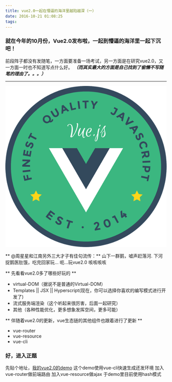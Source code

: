 ```yaml
---
title: vue2.0一起在懵逼的海洋里越陷越深（一）
date: 2016-10-21 01:08:25
tags:
---
```

### 就在今年的10月份，Vue2.0发布啦，一起到懵逼的海洋里一起下沉吧！
前段阵子都没有发随笔，一方面要准备一场考试，另一方面是在研究vue2.0，又一方面一时也不知道写点什么好。
***（而其实最大的方面是自己找到了偷懒不写随笔的理由了。。。）***
 
************

![vue2.0](/img/vue/vue2.0.png)

** @周星星和江南另外三大才子有佳句流传：**
山下一群鹅，嘘声赶落河.
下河捉鹅医肚饿，吃完回家玩...
呃...玩vue2.0 咳咳咳咳

** 先看看vue2.0多了哪些好玩的 **
* virtual-DOM（据说不是普通的Virtual-DOM）
* Templates || JSX || Hyperscript(现在，你可以选择你喜欢的编写模式进行开发了)
* 流式服务端渲染（这个听起来很厉害，后面一起研究）
* 其他（各种性能优化，更多想象发挥空间，更多可能）

** 伴随着vue2.0的更新，vue生态链的其他组件也跟着进行了更新 **
* vue-router
* vue-resource
* vue-cli

### 好，进入正题
先贴个地址，[我的vue2.0的demo](https://leenty.github.io/vue2.0-demo/)
这个demo使用vue-cli快速生成还发环境
加入vue-router做前端路由
加入vue-resource做ajax
于demo里目前使用hash模式

